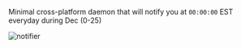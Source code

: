 Minimal cross-platform daemon that will notify you at `00:00:00` EST everyday during Dec (0-25)

![notifier](https://github.com/user-attachments/assets/5f74d9b9-4b13-438e-812e-e717df6e802d)
